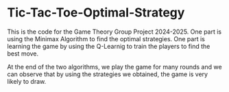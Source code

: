 # Tic-Tac-Toe-Optimal-Strategy

This is the code for the Game Theory Group Project 2024-2025. 
One part is using the Minimax Algorithm to find the optimal strategies.
One part is learning the game by using the Q-Learnig to train the players to find the best move.

At the end of the two algorithms, we play the game for many rounds and we can observe that by using the strategies we obtained, the game is very likely to draw.